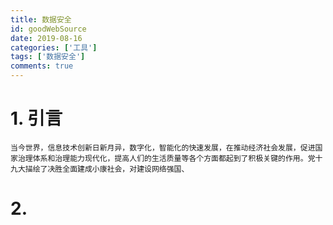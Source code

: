 ```yaml
---
title: 数据安全
id: goodWebSource
date: 2019-08-16
categories: ['工具']
tags: ['数据安全']
comments: true
---
```


# 1. 引言

    当今世界，信息技术创新日新月异，数字化，智能化的快速发展，在推动经济社会发展，促进国家治理体系和治理能力现代化，提高人们的生活质量等各个方面都起到了积极关键的作用。党十九大描绘了决胜全面建成小康社会，对建设网络强国、

# 2.

